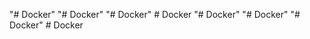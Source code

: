 "# Docker" 
"# Docker" 
"# Docker" 
#   D o c k e r  
 "# Docker" 
"# Docker" 
"# Docker" 
#   D o c k e r  
 